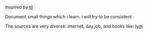 Inspired by [til](https://github.com/jbranchaud/til)

Document small things which i learn. i will try to be consistent  

The sources are very diverse: internet, day job, and books like: [lym](https://lym.readthedocs.io/en/latest/)
